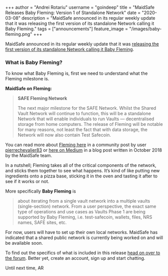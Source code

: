 +++
author = "Andrei Rotariu"
username = "goindeep"
title = "MaidSafe Releases Baby Fleming: Version 1 of Standalone Network"
date = "2020-03-08"
description = "MaidSafe announced in its regular weekly update that it was releasing the first version of its standalone Network calling it Baby Fleming."
tags = ["announcements"]
feature_image = "/images/baby-fleming.png"
+++

MaidSafe announced in its regular weekly update that it was [releasing the first version of its standalone Network calling it Baby Fleming](https://safenetforum.org/t/safe-network-dev-update-march-5-2020/31227).

### What is Baby Fleming?

To know what Baby Fleming is, first we need to understand what the Fleming milestone is.

**MaidSafe on Fleming:**

> **SAFE Fleming Network**
>
> The next major milestone for the SAFE Network. Whilst the Shared Vault Network will continue to function, this will be a standalone Network that will enable individuals to run Vaults — decentralised storage from home computers. The release of Fleming will be notable for many reasons, not least the fact that with data storage, the Network will now also contain Test Safecoin.

You can read more about [Fleming here](https://safenetforum.org/t/step-by-step-the-road-to-fleming-0-what-is-safe-fleming/27348/1) in a community post by user [pierrechevalier83](https://safenetforum.org/u/pierrechevalier83) or [here on Medium](https://medium.com/safenetwork/safe-fleming-our-next-major-milestone-b4a191373f4a) in a blog post written in October 2018 by the MaidSafe team.

In a nutshell; Fleming takes all of the critical components of the network, and sticks them together to see what happens. It’s kind of like putting new ingredients onto a pizza base, sticking it in the oven and tasting it after to see if it works or not.

More specifically **Baby Fleming** is

> about iterating from a single vault network into a multiple vaults (single-section) network. From a user perspective, the exact same type of operations and use cases as Vaults Phase 1 are being supported by Baby Fleming, i.e. test-safecoin, wallets, files, NRS names, SAFE sites, etc.

For now, users will have to set up their own local networks. MaidSafe has indicated that a shared public network is currently being worked on and will be available soon.

To find out the specifics of what is included in this release [head on over to the forum](https://safenetforum.org/t/safe-network-dev-update-march-5-2020/31227). Better yet, create an account, sign up and start chatting.

Until next time, AR